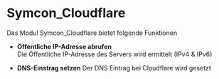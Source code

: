 # Symcon_Cloudflare

Das Modul Symcon_Cloudflare bietet folgende Funktionen

- __Öffentliche IP-Adresse abrufen__  
	Die Öffentliche IP-Adresse des Servers wird ermittelt (IPv4 & IPv6)

- __DNS-Einstrag setzen__ 
	Der DNS Eintrag bei Cloudflare wird gesetzt

